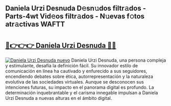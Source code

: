 ## Daniela Urzi Desnuda D𝚎sn𝚞dos filtr𝚊dos - Parts-4wt Vid𝚎os filtr𝚊dos - N𝚞evas f𝚘tos atr𝚊ctivas WAFTT

# <h2><a href="http://mbag5g.tromn.icu/?c=Daniela+Urzi+Desnuda">🔗👉👉👉 Daniela Urzi Desnuda 🔗🔗</a></h2>

[![Daniela Urzi Desnuda nuevo](https://i.imgur.com/pEAQMta.gif)](http://mbag5g.tromn.icu/?c=Daniela+Urzi+Desnuda)
Daniela Urzi Desnuda, una persona compleja y estimulante, desafía la definición fácil. Su innovador estilo de comunicación en línea ha cautivado y enfurecido a sus seguidores, encendiendo debates sobre ética, autorrepresentación y la naturaleza evolutiva de las sociedades virtuales. Aunque se desconocen sus intenciones futuras, su impacto en el panorama digital es profundo. La determinación inquebrantable y el carisma innegable impulsan a Daniela Urzi Desnuda a nuevas alturas en el ámbito digital.
